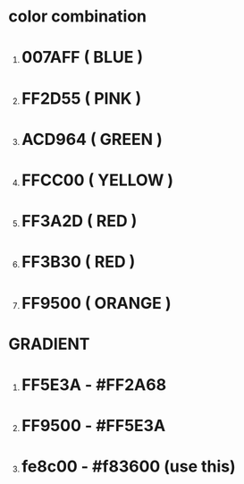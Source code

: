 # color combination

1. # 007AFF ( BLUE )

2. # FF2D55 ( PINK )

3. # ACD964 ( GREEN )

4. # FFCC00 ( YELLOW )

5. # FF3A2D ( RED )

6. # FF3B30 ( RED )

7. # FF9500 ( ORANGE )

# GRADIENT

1. # FF5E3A - #FF2A68

2. # FF9500 - #FF5E3A

3. # fe8c00 - #f83600 (use this)
